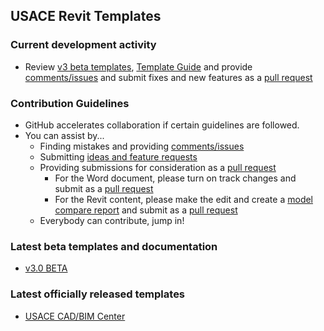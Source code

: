 ## USACE Revit Templates

### Current development activity
   * Review [v3 beta templates](https://github.com/USACE/BIM-Revit-Templates/blob/master/USACE_Revit2016_Template_BASE_v3.0.rte), [Template Guide](https://github.com/USACE/BIM-Revit-Templates/blob/master/USACE_Revit2016_Template_Master-Guide_v3.0-BETA.docx) and provide [comments/issues](https://github.com/USACE/BIM-Revit-Templates/issues) and submit fixes and new features as a [pull request](https://github.com/USACE/BIM-Revit-Templates/pulls)

### Contribution Guidelines
* GitHub accelerates collaboration if certain guidelines are followed.
* You can assist by...
   * Finding mistakes and providing [comments/issues](https://github.com/USACE/BIM-Revit-Templates/issues)
   * Submitting [ideas and feature requests](https://github.com/USACE/BIM-Revit-Templates/issues)
   * Providing submissions for consideration as a [pull request](https://github.com/USACE/BIM-Revit/pulls)
      * For the Word document, please turn on track changes and submit as a [pull request](https://github.com/USACE/BIM-Revit/pulls)
      * For the Revit content, please make the edit and create a [model compare report](https://apps.autodesk.com/RVT/en/Detail/Index?id=2644504617455403576&appLang=en&os=Win64) and submit as a [pull request](https://github.com/USACE/BIM-Revit-Templates/pulls)
   * Everybody can contribute, jump in!

### Latest beta templates and documentation
* [v3.0 BETA](https://github.com/USACE/BIM-Revit-Templates/releases/tag/BASE-3.0-BETA)

### Latest officially released templates
* [USACE CAD/BIM Center](https://cadbimcenter.erdc.dren.mil/default.aspx?p=a&t=1&i=12)
